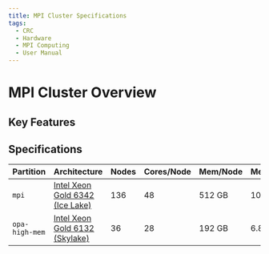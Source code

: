 ```yaml
---
title: MPI Cluster Specifications
tags:
  - CRC
  - Hardware
  - MPI Computing
  - User Manual
---
```


# MPI Cluster Overview


## Key Features


## Specifications

| Partition      | Architecture                                                                                                                                                         | Nodes  | Cores/Node   | Mem/Node   | Mem/Core   | Scratch        | Network               | Nodes         |
|----------------|----------------------------------------------------------------------------------------------------------------------------------------------------------------------|--------|--------------|------------|------------|----------------|-----------------------|---------------|
| `mpi`          | [Intel Xeon Gold 6342 (Ice Lake)](https://www.intel.com/content/www/us/en/products/sku/215276/intel-xeon-gold-6342-processor-36m-cache-2-80-ghz/specifications.html) | 136    | 48           | 512 GB     | 10.6 GB    | 1.6 TB NVMe    | HDR200; 10GbE         | mpi-n[0-135]  |
| `opa-high-mem` | [Intel Xeon Gold 6132 (Skylake)](https://ark.intel.com/content/www/us/en/ark/products/123541/intel-xeon-gold-6132-processor-19-25m-cache-2-60-ghz.html)              | 36     | 28           | 192 GB     | 6.8 GB     | 500 TB SSD     | OPA; 10GbE            | opa-n[96-131] |

